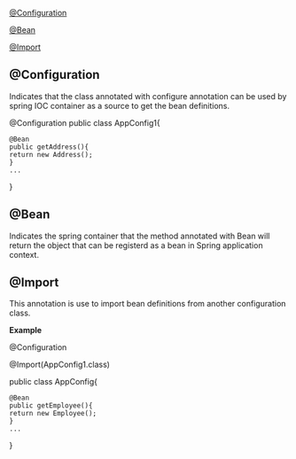 [@Configuration](#@configuration)

[@Bean](#@bean)

[@Import](#@import)


## @Configuration 

Indicates that the class annotated with configure annotation can be used by spring IOC container as a source to get the bean definitions.

@Configuration
public class AppConfig1{

    @Bean  
    public getAddress(){
    return new Address();
    }
    ...
}


## @Bean

Indicates the spring container that the method annotated with Bean will return the object that can be registerd as a bean in Spring application context.



## @Import

This annotation is use to import bean definitions from another configuration class.

**Example**




@Configuration

@Import(AppConfig1.class)

public class AppConfig{

    @Bean  
    public getEmployee(){
    return new Employee();
    }
    ...
}




